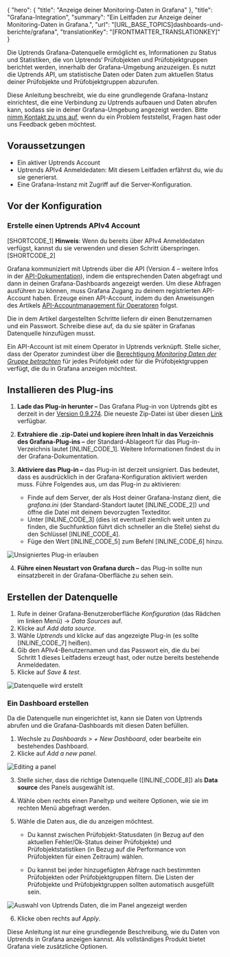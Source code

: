 {
  "hero": {
    "title": "Anzeige deiner Monitoring-Daten in Grafana"
  },
  "title": "Grafana-Integration",
  "summary": "Ein Leitfaden zur Anzeige deiner Monitoring-Daten in Grafana.",
  "url": "[URL_BASE_TOPICS]dashboards-und-berichte/grafana",
  "translationKey": "[FRONTMATTER_TRANSLATIONKEY]"
}

Die Uptrends Grafana-Datenquelle ermöglicht es, Informationen zu Status und Statistiken, die von Uptrends‘ Prüfobjekten und Prüfobjektgruppen berichtet werden, innerhalb der Grafana-Umgebung anzuzeigen. Es nutzt die Uptrends API, um statistische Daten oder Daten zum aktuellen Status deiner Prüfobjekte und Prüfobjektgruppen abzurufen.

Diese Anleitung beschreibt, wie du eine grundlegende Grafana-Instanz einrichtest, die eine Verbindung zu Uptrends aufbauen und Daten abrufen kann, sodass sie in deiner Grafana-Umgebung angezeigt werden. Bitte [nimm Kontakt zu uns auf]([LINK_URL_1]), wenn du ein Problem feststellst, Fragen hast oder uns Feedback geben möchtest.

## Voraussetzungen
- Ein aktiver Uptrends Account
- Uptrends APIv4 Anmeldedaten: Mit diesem Leitfaden erfährst du, wie du sie generierst.
- Eine Grafana-Instanz mit Zugriff auf die Server-Konfiguration.

## Vor der Konfiguration

### Erstelle einen Uptrends APIv4 Account

[SHORTCODE_1] **Hinweis**: Wenn du bereits über APIv4 Anmeldedaten verfügst, kannst du sie verwenden und diesen Schritt überspringen.  [SHORTCODE_2]

Grafana kommuniziert mit Uptrends über die API (Version 4 – weitere Infos in der [API-Dokumentation]([LINK_URL_2])), indem die entsprechenden Daten abgefragt und dann in deinen Grafana-Dashboards angezeigt werden. Um diese Abfragen ausführen zu können, muss Grafana Zugang zu deinem registrierten API-Account haben. Erzeuge einen API-Account, indem du den Anweisungen des Artikels [API-Accountmanagement für Operatoren]([LINK_URL_3]) folgst.

Die in dem Artikel dargestellten Schritte liefern dir einen Benutzernamen und ein Passwort. Schreibe diese auf, da du sie später in Grafanas Datenquelle hinzufügen musst.

Ein API-Account ist mit einem Operator in Uptrends verknüpft. Stelle sicher, dass der Operator zumindest über die [Berechtigung *Monitoring Daten der Gruppe betrachten*]([LINK_URL_4]) für jedes Prüfobjekt oder für die Prüfobjektgruppen verfügt, die du in Grafana anzeigen möchtest.

## Installieren des Plug-ins

1. **Lade das Plug-in herunter –** Das Grafana Plug-in von Uptrends gibt es derzeit in der [Version 0.9.274]([LINK_URL_5]). Die neueste Zip-Datei ist über diesen [Link]([LINK_URL_6]) verfügbar.
2. **Extrahiere die .zip-Datei und kopiere ihren Inhalt in das Verzeichnis des Grafana-Plug-ins –** der Standard-Ablageort für das Plug-in-Verzeichnis lautet [INLINE_CODE_1]. Weitere Informationen findest du in der Grafana-Dokumentation.
3. **Aktiviere das Plug-in –** das Plug-in ist derzeit unsigniert. Das bedeutet, dass es ausdrücklich in der Grafana-Konfiguration aktiviert werden muss. Führe Folgendes aus, um das Plug-in zu aktivieren:

    - Finde auf dem Server, der als Host deiner Grafana-Instanz dient, die *grafana.ini* (der Standard-Standort lautet [INLINE_CODE_2]) und öffne die Datei mit deinem bevorzugten Texteditor.
    - Unter [INLINE_CODE_3] (dies ist eventuell ziemlich weit unten zu finden, die Suchfunktion führt dich schneller an die Stelle) siehst du den Schlüssel [INLINE_CODE_4].
    - Füge den Wert [INLINE_CODE_5] zum Befehl [INLINE_CODE_6] hinzu.

![Unsigniertes Plug-in erlauben]([LINK_URL_7])

4. **Führe einen Neustart von Grafana durch –** das Plug-in sollte nun einsatzbereit in der Grafana-Oberfläche zu sehen sein.

## Erstellen der Datenquelle
1. Rufe in deiner Grafana-Benutzeroberfläche _Konfiguration_ (das Rädchen im linken Menü) -> _Data Sources_ auf.
2. Klicke auf _Add data source_.
3. Wähle _Uptrends_ und klicke auf das angezeigte Plug-in (es sollte [INLINE_CODE_7] heißen).
4. Gib den APIv4-Benutzernamen und das Passwort ein, die du bei Schritt 1 dieses Leitfadens erzeugt hast, oder nutze bereits bestehende Anmeldedaten.
5. Klicke auf _Save & test_.

![Datenquelle wird erstellt]([LINK_URL_8])

### Ein Dashboard erstellen

Da die Datenquelle nun eingerichtet ist, kann sie Daten von Uptrends abrufen und die Grafana-Dashboards mit diesen Daten befüllen.

1. Wechsle zu *Dashboards > + New Dashboard*, oder bearbeite ein bestehendes Dashboard.
2. Klicke auf *Add a new panel*.

![Editing a panel]([LINK_URL_9])

3. Stelle sicher, dass die richtige Datenquelle ([INLINE_CODE_8]) als **Data source** des Panels ausgewählt ist.
4. Wähle oben rechts einen Paneltyp und weitere Optionen, wie sie im rechten Menü abgefragt werden.
5. Wähle die Daten aus, die du anzeigen möchtest.

    - Du kannst zwischen Prüfobjekt-Statusdaten (in Bezug auf den aktuellen Fehler/Ok-Status deiner Prüfobjekte) und Prüfobjektstatistiken (in Bezug auf die Performance von Prüfobjekten für einen Zeitraum) wählen.

    - Du kannst bei jeder hinzugefügten Abfrage nach bestimmten Prüfobjekten oder Prüfobjektgruppen filtern. Die Listen der Prüfobjekte und Prüfobjektgruppen sollten automatisch ausgefüllt sein.

  ![Auswahl von Uptrends Daten, die im Panel angezeigt werden]([LINK_URL_10])

6. Klicke oben rechts auf *Apply*.

Diese Anleitung ist nur eine grundlegende Beschreibung, wie du Daten von Uptrends in Grafana anzeigen kannst. Als vollständiges Produkt bietet Grafana viele zusätzliche Optionen.
